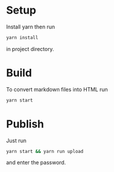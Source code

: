 # Setup  
Install yarn then run  
```bash
yarn install  
```
in project directory. 

# Build 
To convert markdown files into HTML run  
```bash
yarn start  
```

# Publish
Just run
```bash
yarn start && yarn run upload
```
and enter the password.